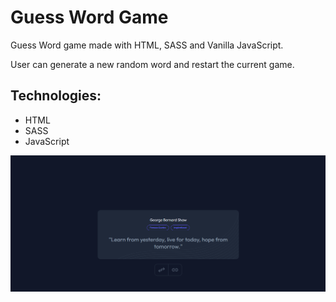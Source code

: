 # Guess Word Game

Guess Word game made with HTML, SASS and Vanilla JavaScript. 

User can generate a new random word and restart the current game.

## Technologies:

* HTML
* SASS
* JavaScript

![Screenshot](https://github.com/nacho1520/random-quotes/blob/main/public/shot.png)